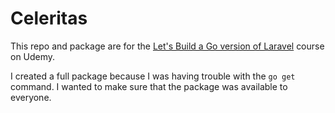# Celeritas

This repo and package are for the [Let's Build a Go version of Laravel](https://www.udemy.com/course/lets-build-a-go-version-of-laravel) course on Udemy.

I created a full package because I was having trouble with the `go get` command. I wanted to make sure that the package was available to everyone.
